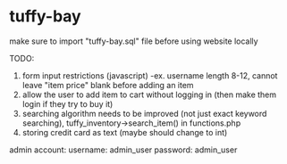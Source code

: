# tuffy-bay
make sure to import "tuffy-bay.sql" file before using website locally

TODO: 
1. form input restrictions (javascript) 
	-ex. username length 8-12, cannot leave "item price" blank before adding an item
2. allow the user to add item to cart without logging in (then make them login if they try to buy it)
3. searching algorithm needs to be improved (not just exact keyword searching), tuffy_inventory->search_item() in functions.php
4. storing credit card as text (maybe should change to int)


admin account: 
username: admin_user
password: admin_user